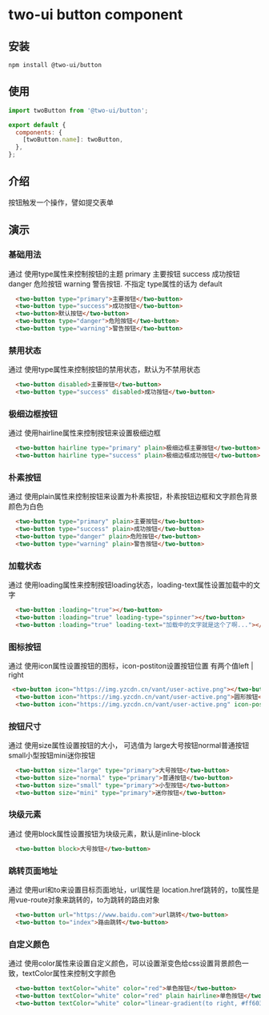 # two-ui button component

## 安装

```shell
npm install @two-ui/button
```

## 使用

```javascript
import twoButton from '@two-ui/button';

export default {
  components: {
    [twoButton.name]: twoButton,
  },
};

```

## 介绍

按钮触发一个操作，譬如提交表单

## 演示

<block>
  <h3>基础用法</h3>
  <p>通过 使用<span>type</span>属性来控制按钮的主题 <span>primary<span> 主要按钮 <span>success<span> 成功按钮 <span>danger<span> 危险按钮 <span>warning<span> 警告按钮. 不指定 <span>type</span>属性的话为 <span>default</span></p>

```html
  <two-button type="primary">主要按钮</two-button>
  <two-button type="success">成功按钮</two-button>
  <two-button>默认按钮</two-button>
  <two-button type="danger">危险按钮</two-button>
  <two-button type="warning">警告按钮</two-button>
```
</block>

<block>
  <h3>禁用状态</h3>
  <p>通过 使用<span>type</span>属性来控制按钮的禁用状态，默认为不禁用状态</p>

```html
  <two-button disabled>主要按钮</two-button>
  <two-button type="success" disabled>成功按钮</two-button>
```
</block>

<block>
  <h3>极细边框按钮</h3>
  <p>通过 使用<span>hairline</span>属性来控制按钮来设置极细边框</p>

```html
  <two-button hairline type="primary" plain>极细边框主要按钮</two-button>
  <two-button hairline type="success" plain>极细边框成功按钮</two-button>
```
</block>

<block>
  <h3>朴素按钮</h3>
  <p>通过 使用<span>plain</span>属性来控制按钮来设置为朴素按钮，朴素按钮边框和文字颜色背景颜色为白色</p>

```html
  <two-button type="primary" plain>主要按钮</two-button>
  <two-button type="success" plain>成功按钮</two-button>
  <two-button type="danger" plain>危险按钮</two-button>
  <two-button type="warning" plain>警告按钮</two-button>
```
</block>

<block>
  <h3>加载状态</h3>
  <p>通过 使用<span>loading</span>属性来控制按钮loading状态，<span>loading-text</span>属性设置加载中的文字</p>

```html
  <two-button :loading="true"></two-button>
  <two-button :loading="true" loading-type="spinner"></two-button>
  <two-button :loading="true" loading-text="加载中的文字就是这个了啊..."></two-button>
```
</block>

<block>
  <h3>图标按钮</h3>
  <p>通过 使用<span>icon</span>属性设置按钮的图标，<span>icon-postiton</span>设置按钮位置 有两个值<span>left | right</span></p>

```html
 <two-button icon="https://img.yzcdn.cn/vant/user-active.png"></two-button>
  <two-button icon="https://img.yzcdn.cn/vant/user-active.png">圆形按钮</two-button>
  <two-button icon="https://img.yzcdn.cn/vant/user-active.png" icon-position="right" >图标在右边</two-button>
```
</block>

<block>
  <h3>按钮尺寸</h3>
  <p>通过 使用<span>size</span>属性设置按钮的大小， 可选值为 
  <span>large</span>大号按钮<span>normal</span>普通按钮<span>small</span>小型按钮<span>mini</span>迷你按钮</p>

```html
  <two-button size="large" type="primary">大号按钮</two-button>
  <two-button size="normal" type="primary">普通按钮</two-button>
  <two-button size="small" type="primary">小型按钮</two-button>
  <two-button size="mini" type="primary">迷你按钮</two-button>
```
</block>

<block>
  <h3>块级元素</h3>
  <p>通过 使用<span>block</span>属性设置按钮为块级元素，默认是<span>inline-block</span></p>

```html
  <two-button block>大号按钮</two-button>
```
</block>

<block>
  <h3>跳转页面地址</h3>
  <p>通过 使用<span>url</span>和<span>to</span>来设置目标页面地址，<span>url</span>属性是 <span>location.href</span>跳转的，<span>to</span>属性是用<span>vue-route</span>对象来跳转的，<span>to</span>为跳转的路由对象</p>

```html
  <two-button url="https://www.baidu.com">url跳转</two-button>
  <two-button to="index">路由跳转</two-button>
```
</block>

<block>
  <h3>自定义颜色</h3>
  <p>通过 使用<span>color</span>属性来设置自定义颜色，可以设置渐变色给css设置背景颜色一致，<span>textColor</span>属性来控制文字颜色</p>

```html
  <two-button textColor="white" color="red">单色按钮</two-button>
  <two-button textColor="white" color="red" plain hairline>单色按钮</two-button>
  <two-button textColor="white" color="linear-gradient(to right, #ff6034, #ee0a24)">渐变色按钮</two-button>
```
</block>